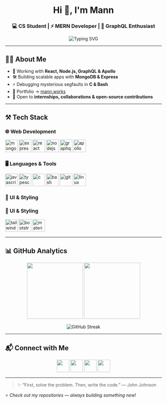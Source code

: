 <!-- Banner -->
<h1 align="center">Hi 👋, I'm Mann</h1>
<h3 align="center">💻 CS Student | ⚡ MERN Developer | 🚀 GraphQL Enthusiast</h3>

<p align="center">
  <img src="https://readme-typing-svg.demolab.com?font=Fira+Code&size=22&pause=1000&color=00F7FF&center=true&vCenter=true&width=500&lines=Full-Stack+Web+Developer;GraphQL+%26+API+Designer;Linux+%26+Bash+Explorer;Always+Learning+Something+New" alt="Typing SVG" />
</p>

---

## 👨‍💻 About Me  

- 🌱 Working with **React, Node.js, GraphQL & Apollo**  
- 🛠️ Building scalable apps with **MongoDB & Express**  
- ⚡ Debugging mysterious segfaults in **C & Bash**  
- 🔗 Portfolio → [mann.works](https://mann.works)  
- 🤝 Open to **internships, collaborations & open-source contributions**  

---

## ⚒️ Tech Stack  

### 🌐 Web Development  
<p align="left">
  <img src="https://cdn.jsdelivr.net/gh/devicons/devicon/icons/mongodb/mongodb-original.svg" alt="mongodb" width="40" height="40"/>
  <img src="https://cdn.jsdelivr.net/gh/devicons/devicon/icons/express/express-original.svg" alt="express" width="40" height="40"/>
  <img src="https://cdn.jsdelivr.net/gh/devicons/devicon/icons/react/react-original.svg" alt="react" width="40" height="40"/>
  <img src="https://cdn.jsdelivr.net/gh/devicons/devicon/icons/nodejs/nodejs-original.svg" alt="nodejs" width="40" height="40"/>
  <img src="https://cdn.jsdelivr.net/gh/devicons/devicon/icons/graphql/graphql-plain.svg" alt="graphql" width="40" height="40"/>
  <img src="https://external-content.duckduckgo.com/iu/?u=https%3A%2F%2Ftse1.mm.bing.net%2Fth%2Fid%2FOIP.8l2TyQneol2IRzBsqNJ1KAHaHa%3Fpid%3DApi&f=1&ipt=60825d31a7aa16517e9e2e1b1ac780c8bfecf2e9e0e09341e4ddfdfa103af1e7" alt="apollo" width="40" height="40"/>
</p>

### 🖥️ Languages & Tools  
<p align="left">
  <img src="https://cdn.jsdelivr.net/gh/devicons/devicon/icons/javascript/javascript-original.svg" alt="javascript" width="40" height="40"/>
  <img src="https://cdn.jsdelivr.net/gh/devicons/devicon/icons/typescript/typescript-original.svg" alt="typescript" width="40" height="40"/>
  <img src="https://cdn.jsdelivr.net/gh/devicons/devicon/icons/c/c-original.svg" alt="c" width="40" height="40"/>
  <img src="https://cdn.jsdelivr.net/gh/devicons/devicon/icons/bash/bash-original.svg" alt="bash" width="40" height="40"/>
  <img src="https://cdn.jsdelivr.net/gh/devicons/devicon/icons/git/git-original.svg" alt="git" width="40" height="40"/>
  <img src="https://cdn.jsdelivr.net/gh/devicons/devicon/icons/linux/linux-original.svg" alt="linux" width="40" height="40"/>
</p>

### 🎨 UI & Styling  
### 🎨 UI & Styling  
<p align="left">
  <!-- Tailwind (from SimpleIcons) -->
  <img src="https://cdn.simpleicons.org/tailwindcss/06B6D4" alt="tailwind" width="40" height="40"/>
  
  <!-- Bootstrap (Devicon) -->
  <img src="https://cdn.jsdelivr.net/gh/devicons/devicon/icons/bootstrap/bootstrap-original.svg" alt="bootstrap" width="40" height="40"/>
  
  <!-- Material UI (SimpleIcons) -->
  <img src="https://cdn.simpleicons.org/mui/007FFF" alt="materialui" width="40" height="40"/>
</p>


---

## 📊 GitHub Analytics  

<p align="center">
  <img height="180em" src="https://github-readme-stats.vercel.app/api?username=Mann-lohchab&show_icons=true&theme=tokyonight&hide_border=true" />
  <img height="180em" src="https://github-readme-stats.vercel.app/api/top-langs/?username=Mann-lohchab&layout=compact&theme=tokyonight&hide_border=true" />
</p>  

<p align="center">
  <img src="https://github-readme-streak-stats.herokuapp.com?user=Mann-lohchab&theme=tokyonight&hide_border=true" alt="GitHub Streak" />
</p>  

---

## 📬 Connect with Me  

<p align="center">
  <a href="mailto:10324210286@stu.srmuniversity.ac.in"><img src="https://cdn.jsdelivr.net/gh/devicons/devicon/icons/google/google-original.svg" width="40" height="40" /></a>
  <a href="https://linkedin.com/in/yourprofile"><img src="https://cdn.jsdelivr.net/gh/devicons/devicon/icons/linkedin/linkedin-original.svg" width="40" height="40" /></a>
  <a href="https://x.com/daylight216203"><img src="https://cdn.jsdelivr.net/gh/devicons/devicon/icons/twitter/twitter-original.svg" width="40" height="40" /></a>
  <a href="https://mann.works"><img src="https://cdn.jsdelivr.net/gh/devicons/devicon/icons/firefox/firefox-original.svg" width="40" height="40" /></a>
</p>

---

> ✨ “First, solve the problem. Then, write the code.” — John Johnson  

⭐ _Check out my repositories — always building something new!_  
